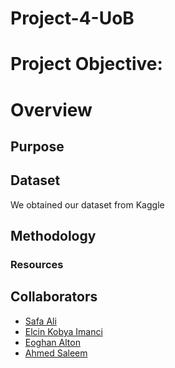 # Project-4-UoB

# Project Objective:  


# Overview

## Purpose



## Dataset  

We obtained our dataset from Kaggle 

## Methodology  



### Resources



## Collaborators

* [Safa Ali](https://github.com/Safa297)  
* [Elcin Kobya Imanci](https://github.com/ELCINKOBYAIMANCI)  
* [Eoghan Alton](https://github.com/ERAA1997)
* [Ahmed Saleem](https://github.com/Asaleem1212)  
